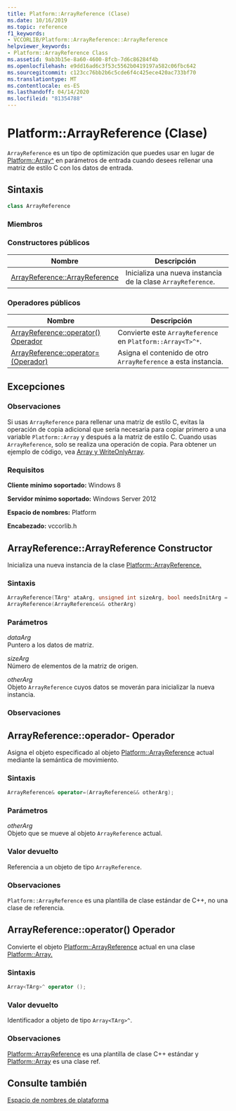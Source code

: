 ```yaml
---
title: Platform::ArrayReference (Clase)
ms.date: 10/16/2019
ms.topic: reference
f1_keywords:
- VCCORLIB/Platform::ArrayReference::ArrayReference
helpviewer_keywords:
- Platform::ArrayReference Class
ms.assetid: 9ab3b15e-8a60-4600-8fcb-7d6c86284f4b
ms.openlocfilehash: e9dd16ad6c3f53c5562b0419197a582c06fbc642
ms.sourcegitcommit: c123cc76bb2b6c5cde6f4c425ece420ac733bf70
ms.translationtype: MT
ms.contentlocale: es-ES
ms.lasthandoff: 04/14/2020
ms.locfileid: "81354788"
---
```

# <a name="platformarrayreference-class"></a>Platform::ArrayReference (Clase)

`ArrayReference` es un tipo de optimización que puedes usar en lugar de [Platform::Array^](../cppcx/platform-array-class.md) en parámetros de entrada cuando desees rellenar una matriz de estilo C con los datos de entrada.

## <a name="syntax"></a>Sintaxis

```cpp
class ArrayReference
```

### <a name="members"></a>Miembros

### <a name="public-constructors"></a>Constructores públicos

|Nombre|Descripción|
|----------|-----------------|
|[ArrayReference::ArrayReference](#ctor)|Inicializa una nueva instancia de la clase `ArrayReference`.|

### <a name="public-operators"></a>Operadores públicos

|Nombre|Descripción|
|----------|-----------------|
|[ArrayReference::operator() Operador](#operator-call)|Convierte este `ArrayReference` en `Platform::Array<T>^*`.|
|[ArrayReference::operator= (Operador)](#operator-assign)|Asigna el contenido de otro `ArrayReference` a esta instancia.|

## <a name="exceptions"></a>Excepciones

### <a name="remarks"></a>Observaciones

Si usas `ArrayReference` para rellenar una matriz de estilo C, evitas la operación de copia adicional que sería necesaria para copiar primero a una variable `Platform::Array` y después a la matriz de estilo C. Cuando usas `ArrayReference`, solo se realiza una operación de copia. Para obtener un ejemplo de código, vea [Array y WriteOnlyArray](../cppcx/array-and-writeonlyarray-c-cx.md).

### <a name="requirements"></a>Requisitos

**Cliente mínimo soportado:** Windows 8

**Servidor mínimo soportado:** Windows Server 2012

**Espacio de nombres:** Platform

**Encabezado:** vccorlib.h

## <a name="arrayreferencearrayreference-constructor"></a><a name="ctor"></a>ArrayReference::ArrayReference Constructor

Inicializa una nueva instancia de la clase [Platform::ArrayReference.](../cppcx/platform-arrayreference-class.md)

### <a name="syntax"></a>Sintaxis

```cpp
ArrayReference(TArg* ataArg, unsigned int sizeArg, bool needsInitArg = false);
ArrayReference(ArrayReference&& otherArg)
```

### <a name="parameters"></a>Parámetros

*dataArg*<br/>
Puntero a los datos de matriz.

*sizeArg*<br/>
Número de elementos de la matriz de origen.

*otherArg*<br/>
Objeto `ArrayReference` cuyos datos se moverán para inicializar la nueva instancia.

### <a name="remarks"></a>Observaciones

## <a name="arrayreferenceoperator-operator"></a><a name="operator-assign"></a>ArrayReference::operador- Operador

Asigna el objeto especificado al objeto [Platform::ArrayReference](../cppcx/platform-arrayreference-class.md) actual mediante la semántica de movimiento.

### <a name="syntax"></a>Sintaxis

```cpp
ArrayReference& operator=(ArrayReference&& otherArg);
```

### <a name="parameters"></a>Parámetros

*otherArg*<br/>
Objeto que se mueve al objeto `ArrayReference` actual.

### <a name="return-value"></a>Valor devuelto

Referencia a un objeto de tipo `ArrayReference`.

### <a name="remarks"></a>Observaciones

`Platform::ArrayReference` es una plantilla de clase estándar de C++, no una clase de referencia.

## <a name="arrayreferenceoperator-operator"></a><a name="operator-call"></a>ArrayReference::operator() Operador

Convierte el objeto [Platform::ArrayReference](../cppcx/platform-arrayreference-class.md) actual en una clase [Platform::Array.](../cppcx/platform-array-class.md)

### <a name="syntax"></a>Sintaxis

```cpp
Array<TArg>^ operator ();
```

### <a name="return-value"></a>Valor devuelto

Identificador a objeto de tipo `Array<TArg>^`.

### <a name="remarks"></a>Observaciones

[Platform::ArrayReference](../cppcx/platform-arrayreference-class.md) es una plantilla de clase C++ estándar y [Platform::Array](../cppcx/platform-array-class.md) es una clase ref.

## <a name="see-also"></a>Consulte también

[Espacio de nombres de plataforma](../cppcx/platform-namespace-c-cx.md)

